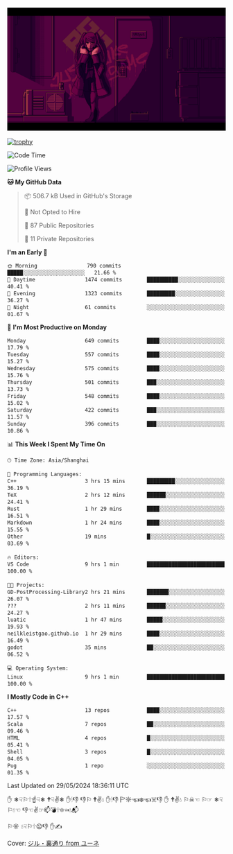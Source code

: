 ![](imgs/main.png)

[![trophy](https://github-profile-trophy.vercel.app/?username=NeilKleistGao&theme=dracula)](https://github.com/ryo-ma/github-profile-trophy)

<!--START_SECTION:waka-->
![Code Time](http://img.shields.io/badge/Code%20Time-1%2C011%20hrs%2047%20mins-blue)

![Profile Views](http://img.shields.io/badge/Profile%20Views-0-blue)

**🐱 My GitHub Data** 

> 📦 506.7 kB Used in GitHub's Storage 
 > 
> 🚫 Not Opted to Hire
 > 
> 📜 87 Public Repositories 
 > 
> 🔑 11 Private Repositories 
 > 
**I'm an Early 🐤** 

```text
🌞 Morning                790 commits         █████░░░░░░░░░░░░░░░░░░░░   21.66 % 
🌆 Daytime                1474 commits        ██████████░░░░░░░░░░░░░░░   40.41 % 
🌃 Evening                1323 commits        █████████░░░░░░░░░░░░░░░░   36.27 % 
🌙 Night                  61 commits          ░░░░░░░░░░░░░░░░░░░░░░░░░   01.67 % 
```
📅 **I'm Most Productive on Monday** 

```text
Monday                   649 commits         ████░░░░░░░░░░░░░░░░░░░░░   17.79 % 
Tuesday                  557 commits         ████░░░░░░░░░░░░░░░░░░░░░   15.27 % 
Wednesday                575 commits         ████░░░░░░░░░░░░░░░░░░░░░   15.76 % 
Thursday                 501 commits         ███░░░░░░░░░░░░░░░░░░░░░░   13.73 % 
Friday                   548 commits         ████░░░░░░░░░░░░░░░░░░░░░   15.02 % 
Saturday                 422 commits         ███░░░░░░░░░░░░░░░░░░░░░░   11.57 % 
Sunday                   396 commits         ███░░░░░░░░░░░░░░░░░░░░░░   10.86 % 
```


📊 **This Week I Spent My Time On** 

```text
🕑︎ Time Zone: Asia/Shanghai

💬 Programming Languages: 
C++                      3 hrs 15 mins       █████████░░░░░░░░░░░░░░░░   36.19 % 
TeX                      2 hrs 12 mins       ██████░░░░░░░░░░░░░░░░░░░   24.41 % 
Rust                     1 hr 29 mins        ████░░░░░░░░░░░░░░░░░░░░░   16.51 % 
Markdown                 1 hr 24 mins        ████░░░░░░░░░░░░░░░░░░░░░   15.55 % 
Other                    19 mins             █░░░░░░░░░░░░░░░░░░░░░░░░   03.69 % 

🔥 Editors: 
VS Code                  9 hrs 1 min         █████████████████████████   100.00 % 

🐱‍💻 Projects: 
GD-PostProcessing-Library2 hrs 21 mins       ███████░░░░░░░░░░░░░░░░░░   26.07 % 
???                      2 hrs 11 mins       ██████░░░░░░░░░░░░░░░░░░░   24.27 % 
luatic                   1 hr 47 mins        █████░░░░░░░░░░░░░░░░░░░░   19.93 % 
neilkleistgao.github.io  1 hr 29 mins        ████░░░░░░░░░░░░░░░░░░░░░   16.49 % 
godot                    35 mins             ██░░░░░░░░░░░░░░░░░░░░░░░   06.52 % 

💻 Operating System: 
Linux                    9 hrs 1 min         █████████████████████████   100.00 % 
```

**I Mostly Code in C++** 

```text
C++                      13 repos            ████░░░░░░░░░░░░░░░░░░░░░   17.57 % 
Scala                    7 repos             ██░░░░░░░░░░░░░░░░░░░░░░░   09.46 % 
HTML                     4 repos             █░░░░░░░░░░░░░░░░░░░░░░░░   05.41 % 
Shell                    3 repos             █░░░░░░░░░░░░░░░░░░░░░░░░   04.05 % 
Pug                      1 repo              ░░░░░░░░░░░░░░░░░░░░░░░░░   01.35 % 
```




 Last Updated on 29/05/2024 18:36:11 UTC
<!--END_SECTION:waka-->

✋ ❄☟⚐🕆☝☟❄ 🕈☟✌❄ ✋🕯👎 👎⚐ 🕈✌💧 ✋🕯👎 🏱☼☜❄☜☠👎 ✋ 🕈✌💧 ⚐☠☜ ⚐☞ ❄☟⚐💧☜ 👎☜✌☞📫💣🕆❄☜💧📬

⚐☼ 💧☟⚐🕆☹👎 ✋✍

Cover: [ジル・裏通り from ユーネ](https://www.pixiv.net/artworks/62127066)
